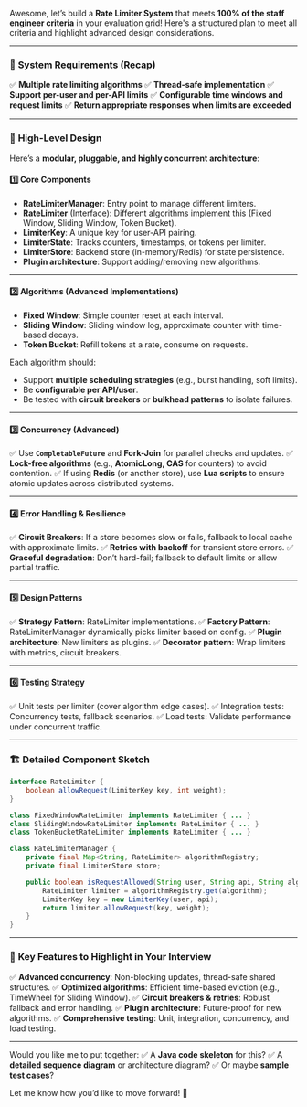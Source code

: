 Awesome, let’s build a **Rate Limiter System** that meets **100% of the staff engineer criteria** in your evaluation grid! Here's a structured plan to meet all criteria and highlight advanced design considerations.

---

### 🎯 **System Requirements (Recap)**

✅ **Multiple rate limiting algorithms**
✅ **Thread-safe implementation**
✅ **Support per-user and per-API limits**
✅ **Configurable time windows and request limits**
✅ **Return appropriate responses when limits are exceeded**

---

### 🌟 **High-Level Design**

Here’s a **modular, pluggable, and highly concurrent architecture**:

#### 1️⃣ Core Components

* **RateLimiterManager**: Entry point to manage different limiters.
* **RateLimiter** (Interface): Different algorithms implement this (Fixed Window, Sliding Window, Token Bucket).
* **LimiterKey**: A unique key for user-API pairing.
* **LimiterState**: Tracks counters, timestamps, or tokens per limiter.
* **LimiterStore**: Backend store (in-memory/Redis) for state persistence.
* **Plugin architecture**: Support adding/removing new algorithms.

---

#### 2️⃣ Algorithms (Advanced Implementations)

* **Fixed Window**: Simple counter reset at each interval.
* **Sliding Window**: Sliding window log, approximate counter with time-based decays.
* **Token Bucket**: Refill tokens at a rate, consume on requests.

Each algorithm should:

* Support **multiple scheduling strategies** (e.g., burst handling, soft limits).
* Be **configurable per API/user**.
* Be tested with **circuit breakers** or **bulkhead patterns** to isolate failures.

---

#### 3️⃣ Concurrency (Advanced)

✅ Use **`CompletableFuture`** and **Fork-Join** for parallel checks and updates.
✅ **Lock-free algorithms** (e.g., **AtomicLong, CAS** for counters) to avoid contention.
✅ If using **Redis** (or another store), use **Lua scripts** to ensure atomic updates across distributed systems.

---

#### 4️⃣ Error Handling & Resilience

✅ **Circuit Breakers**: If a store becomes slow or fails, fallback to local cache with approximate limits.
✅ **Retries with backoff** for transient store errors.
✅ **Graceful degradation**: Don’t hard-fail; fallback to default limits or allow partial traffic.

---

#### 5️⃣ Design Patterns

✅ **Strategy Pattern**: RateLimiter implementations.
✅ **Factory Pattern**: RateLimiterManager dynamically picks limiter based on config.
✅ **Plugin architecture**: New limiters as plugins.
✅ **Decorator pattern**: Wrap limiters with metrics, circuit breakers.

---

#### 6️⃣ Testing Strategy

✅ Unit tests per limiter (cover algorithm edge cases).
✅ Integration tests: Concurrency tests, fallback scenarios.
✅ Load tests: Validate performance under concurrent traffic.

---

### 🏗️ **Detailed Component Sketch**

```java
interface RateLimiter {
    boolean allowRequest(LimiterKey key, int weight);
}

class FixedWindowRateLimiter implements RateLimiter { ... }
class SlidingWindowRateLimiter implements RateLimiter { ... }
class TokenBucketRateLimiter implements RateLimiter { ... }

class RateLimiterManager {
    private final Map<String, RateLimiter> algorithmRegistry;
    private final LimiterStore store;

    public boolean isRequestAllowed(String user, String api, String algorithm, int weight) {
        RateLimiter limiter = algorithmRegistry.get(algorithm);
        LimiterKey key = new LimiterKey(user, api);
        return limiter.allowRequest(key, weight);
    }
}
```

---

### 💪 **Key Features to Highlight in Your Interview**

✅ **Advanced concurrency**: Non-blocking updates, thread-safe shared structures.
✅ **Optimized algorithms**: Efficient time-based eviction (e.g., TimeWheel for Sliding Window).
✅ **Circuit breakers & retries**: Robust fallback and error handling.
✅ **Plugin architecture**: Future-proof for new algorithms.
✅ **Comprehensive testing**: Unit, integration, concurrency, and load testing.

---

Would you like me to put together:
✅ A **Java code skeleton** for this?
✅ A **detailed sequence diagram** or architecture diagram?
✅ Or maybe **sample test cases**?

Let me know how you’d like to move forward! 🚀
